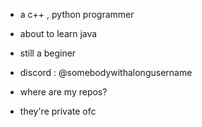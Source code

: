 - a c++ , python programmer
- about to learn java
- still a beginer
- discord : @somebodywithalongusername

- where are my repos?
- they're private ofc

<!---
zackpandora/zackpandora is a ✨ special ✨ repository because its `README.md` (this file) appears on your GitHub profile.
You can click the Preview link to take a look at your changes.
--->
